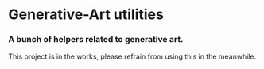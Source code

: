 # Generative-Art utilities

### A bunch of helpers related to generative art.

This project is in the works, please refrain from using this in the meanwhile.
